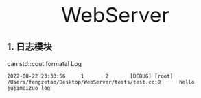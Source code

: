 <div align='center' >
	<font size='70'>WebServer</font>
</div>

## 1. 日志模块

can std::cout formatal Log

`2022-08-22 23:33:56     1       2       [DEBUG] [root]  /Users/fengzetao/Desktop/WebServer/tests/test.cc:8      hello jujimeizuo log`
